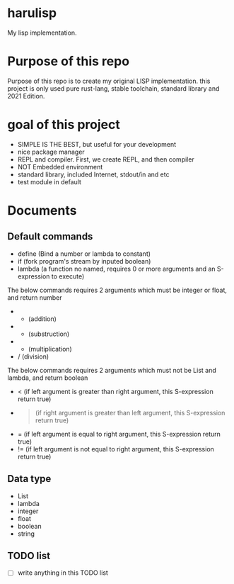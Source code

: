 # harulisp

My lisp implementation.

# Purpose of this repo

Purpose of this repo is to create my original LISP implementation. this project is only used pure rust-lang, stable toolchain, standard library and 2021 Edition.

# goal of this project

- SIMPLE IS THE BEST, but useful for your development
- nice package manager
- REPL and compiler. First, we create REPL, and then compiler
- NOT Embedded environment
- standard library, included Internet, stdout/in and etc
- test module in default

# Documents

## Default commands

- define (Bind a number or lambda to constant)
- if (fork program's stream by inputed boolean)
- lambda (a function no named, requires 0 or more arguments and an S-expression to execute)

The below commands requires 2 arguments which must be integer or float, and return number

- + (addition)
- - (substruction)
- * (multiplication)
- / (division)

The below commands requires 2 arguments which must not be List and lambda, and return boolean

- < (if left argument is greater than right argument, this S-expression return true)
- > (if right argument is greater than left argument, this S-expression return true)
- = (if left argument is equal to right argument, this S-expression return true)
- != (if left argument is not equal to right argument, this S-expression return true)

## Data type

- List
- lambda
- integer
- float
- boolean
- string

## TODO list

- [ ] write anything in this TODO list
